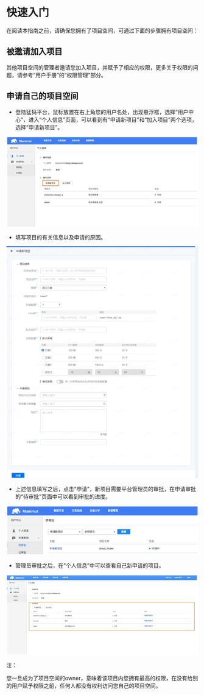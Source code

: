 # 快速入门

在阅读本指南之前，请确保您拥有了项目空间，可通过下面的步骤拥有项目空间：

## 被邀请加入项目

其他项目空间的管理者邀请您加入项目，并赋予了相应的权限，更多关于权限的问题，请参考“用户手册”的“权限管理”部分。

## 申请自己的项目空间

* 登陆猛犸平台，鼠标放置在右上角您的用户名处，出现悬浮框，选择“用户中心”，进入“个人信息”页面，可以看到有“申请新项目”和“加入项目”两个选项，选择“申请新项目”。

![](1/1-1.png) 

* 填写项目的有关信息以及申请的原因。 

![](1/1-2.png)

* 上述信息填写之后，点击“申请”，新项目需要平台管理员的审批，在申请审批的“待审批”页面中可以看到审批的进度。 

![](1/1-3.png)

* 管理员审批之后，在“个人信息”中可以查看自己新申请的项目。

![](1/1-4.png)

注：

您一旦成为了项目空间的owner，意味着该项目内您拥有最高的权限，在没有给别的用户赋予权限之前，任何人都没有权利访问您自己的项目空间。




